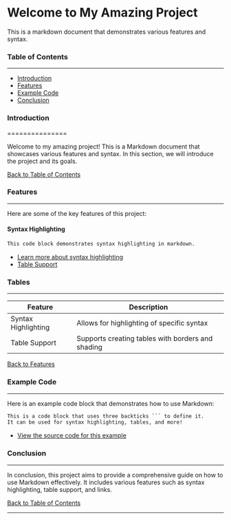 **Welcome to My Amazing Project**
======================================

This is a markdown document that demonstrates various features and syntax.

### Table of Contents
--------------------

* [Introduction](#introduction)
* [Features](#features)
* [Example Code](#example-code)
* [Conclusion](#conclusion)

### Introduction
===============

Welcome to my amazing project! This is a Markdown document that showcases various features and syntax. In this section, we will 
introduce the project and its goals.

[Back to Table of Contents](#table-of-contents)

### Features
-----------

Here are some of the key features of this project:

#### Syntax Highlighting

```markdown
This code block demonstrates syntax highlighting in markdown.
```

* [Learn more about syntax highlighting](#syntax-highlighting)
* [Table Support](#tables)

### Tables
---------

| Feature | Description |
| --- | --- |
| Syntax Highlighting | Allows for highlighting of specific syntax |
| Table Support | Supports creating tables with borders and shading |

[Back to Features](#features)

### Example Code
---------------

Here is an example code block that demonstrates how to use Markdown:

```markdown
This is a code block that uses three backticks ``` to define it.
It can be used for syntax highlighting, tables, and more!
```

* [View the source code for this example](#example-code)

### Conclusion
----------

In conclusion, this project aims to provide a comprehensive guide on how to use Markdown effectively. It includes various features 
such as syntax highlighting, table support, and links.

[Back to Table of Contents](#table-of-contents)

---
